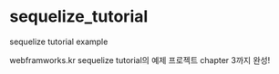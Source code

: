 # sequelize_tutorial
sequelize tutorial example

webframworks.kr sequelize tutorial의 예제 프로젝트
chapter 3까지 완성!
